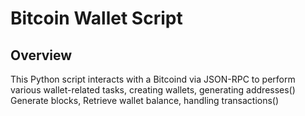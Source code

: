 # Bitcoin Wallet Script

## Overview

This Python script interacts with a Bitcoind via JSON-RPC to perform various  wallet-related tasks,
creating wallets, 
generating addresses()
Generate blocks,
Retrieve wallet balance,
handling transactions()

